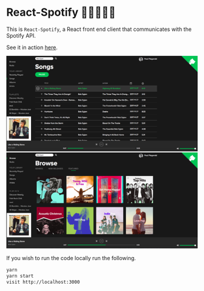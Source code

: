 # React-Spotify 🎼🎺🎸🎻🎤

This is `React-Spotify`, a React front end client that communicates with the Spotify API.

See it in action [here](https://thanhtrungit25.github.io/react-spotify/).

![alt text](https://github.com/thanhtrungit25/react-spotify/blob/master/songs.png "Song")
![alt text](https://github.com/thanhtrungit25/react-spotify/blob/master/browser.png "Browse")

If you wish to run the code locally run the following.

```
yarn
yarn start
visit http://localhost:3000
